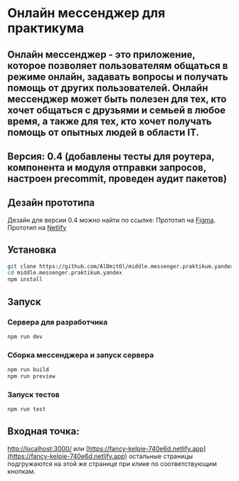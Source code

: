 # Онлайн мессенджер для практикума

## Онлайн мессенджер - это приложение, которое позволяет пользователям общаться в режиме онлайн, задавать вопросы и получать помощь от других пользователей. Онлайн мессенджер может быть полезен для тех, кто хочет общаться с друзьями и семьей в любое время, а также для тех, кто хочет получать помощь от опытных людей в области IT.

## Версия: 0.4 (добавлены тесты для роутера, компонента и модуля отправки запросов, настроен precommit, проведен аудит пакетов)

## Дезайн прототипа
Дезайн для версии 0.4 можно найти по ссылке:
Прототип на [Figma](https://www.figma.com/proto/PCWoIjBK1zEjnN4nkOJDx1/Messenger?page-id=0%3A1&type=design&node-id=1-797&viewport=60%2C176%2C0.19&t=lwHAE0Wwu2VjJ1O9-1&scaling=min-zoom&starting-point-node-id=1%3A797&mode=design).
Прототип на [Netlify](https://fancy-kelpie-740e6d.netlify.app)

## Установка
```bash
git clone https://github.com/AlDmitOl/middle.messenger.praktikum.yandex.git
cd middle.messenger.praktikum.yandex
npm install
```

## Запуск

### Сервера для разработчика
```bash
npm run dev
```
### Сборка мессенджера и запуск сервера
```bash
npm run build
npm run preview
```

### Запуск тестов
```bash
npm run test
```

## Входная точка:

[http://localhost:3000/](http://localhost:3000/) или [https://fancy-kelpie-740e6d.netlify.app](https://fancy-kelpie-740e6d.netlify.app)
остальные страницы подгружаются на этой же странице при клике по соответствующим кнопкам.
